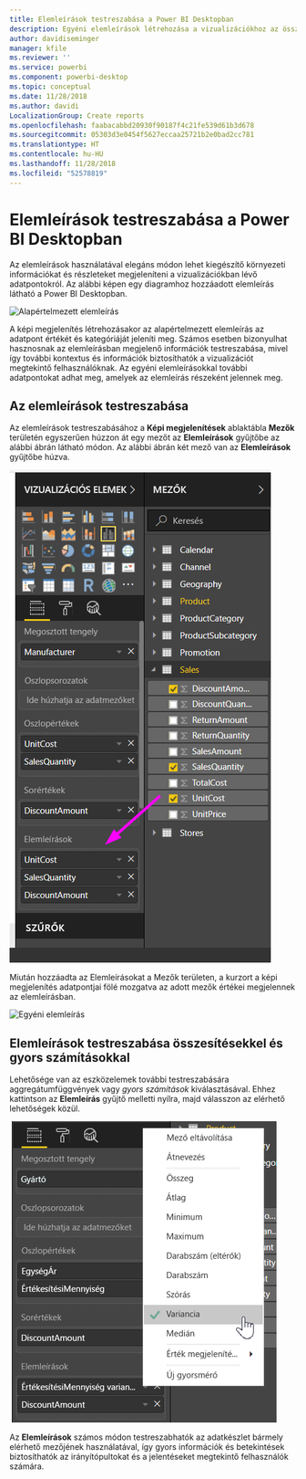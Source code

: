 ```yaml
---
title: Elemleírások testreszabása a Power BI Desktopban
description: Egyéni elemleírások létrehozása a vizualizációkhoz az összetevők húzásával
author: davidiseminger
manager: kfile
ms.reviewer: ''
ms.service: powerbi
ms.component: powerbi-desktop
ms.topic: conceptual
ms.date: 11/28/2018
ms.author: davidi
LocalizationGroup: Create reports
ms.openlocfilehash: faabacabbd20930f90187f4c21fe539d61b3d678
ms.sourcegitcommit: 05303d3e0454f5627eccaa25721b2e0bad2cc781
ms.translationtype: HT
ms.contentlocale: hu-HU
ms.lasthandoff: 11/28/2018
ms.locfileid: "52578819"
---
```

# <a name="customizing-tooltips-in-power-bi-desktop"></a>Elemleírások testreszabása a Power BI Desktopban
Az elemleírások használatával elegáns módon lehet kiegészítő környezeti információkat és részleteket megjeleníteni a vizualizációkban lévő adatpontokról. Az alábbi képen egy diagramhoz hozzáadott elemleírás látható a Power BI Desktopban.

![Alapértelmezett elemleírás](media/desktop-custom-tooltips/custom-tooltips-1.png)

A képi megjelenítés létrehozásakor az alapértelmezett elemleírás az adatpont értékét és kategóriáját jeleníti meg. Számos esetben bizonyulhat hasznosnak az elemleírásban megjelenő információk testreszabása, mivel így további kontextus és információk biztosíthatók a vizualizációt megtekintő felhasználóknak. Az egyéni elemleírásokkal további adatpontokat adhat meg, amelyek az elemleírás részeként jelennek meg.

## <a name="how-to-customize-tooltips"></a>Az elemleírások testreszabása
Az elemleírások testreszabásához a **Képi megjelenítések** ablaktábla **Mezők** területén egyszerűen húzzon át egy mezőt az **Elemleírások** gyűjtőbe az alábbi ábrán látható módon. Az alábbi ábrán két mező van az **Elemleírások** gyűjtőbe húzva.

![Elemleírás-mezők hozzáadása](media/desktop-custom-tooltips/custom-tooltips-2.png)

Miután hozzáadta az Elemleírásokat a Mezők területen, a kurzort a képi megjelenítés adatpontjai fölé mozgatva az adott mezők értékei megjelennek az elemleírásban.

![Egyéni elemleírás](media/desktop-custom-tooltips/custom-tooltips-3.png)

## <a name="customizing-tooltips-with-aggregation-or-quick-calcs"></a>Elemleírások testreszabása összesítésekkel és gyors számításokkal
Lehetősége van az eszközelemek további testreszabására aggregátumfüggvények vagy *gyors számítások* kiválasztásával. Ehhez kattintson az **Elemleírás** gyűjtő melletti nyílra, majd válasszon az elérhető lehetőségek közül.

![Elemleírás Gyorsszámítással](media/desktop-custom-tooltips/custom-tooltips-4.png)

Az **Elemleírások** számos módon testreszabhatók az adatkészlet bármely elérhető mezőjének használatával, így gyors információk és betekintések biztosíthatók az irányítópultokat és a jelentéseket megtekintő felhasználók számára.

